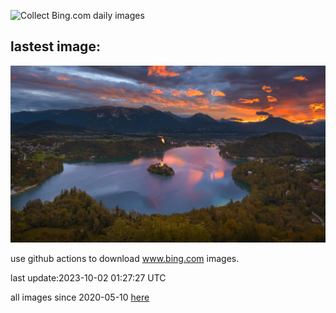 ![Collect Bing.com daily images](https://github.com/counter2015/bing-daily-images/workflows/Collect%20Bing.com%20daily%20images/badge.svg)
## lastest image:
![](images/LakeBledSunrise.jpg)

use github actions to download www.bing.com images.

last update:2023-10-02 01:27:27 UTC

all images since 2020-05-10 [here](https://github.com/counter2015/bing-daily-images/tree/master/images) 
